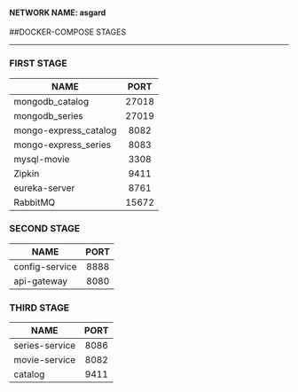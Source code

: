 #### NETWORK NAME: asgard


##DOCKER-COMPOSE STAGES
____

### FIRST STAGE
| NAME        | PORT           |
| ------------- |:-------------:| 
| mongodb_catalog            | 27018 | 
| mongodb_series             | 27019 |
| mongo-express_catalog      | 8082  | 
| mongo-express_series       | 8083  |
| mysql-movie                | 3308  |
| Zipkin                     | 9411  |
| eureka-server              | 8761  |
| RabbitMQ                   | 15672 |



### SECOND STAGE
| NAME        | PORT           |
| ------------- |:-------------:| 
| config-service     | 8888 | 
| api-gateway        | 8080  |

### THIRD STAGE
| NAME        | PORT           |
| ------------- |:-------------:| 
| series-service     | 8086  | 
| movie-service      | 8082  | 
| catalog            | 9411  |